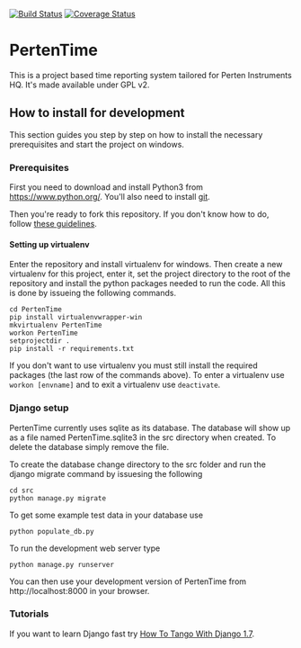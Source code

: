 [![Build Status](https://secure.travis-ci.org/JohanGovers/PertenTime.png?branch=master)](https://travis-ci.org/JohanGovers/PertenTime) [![Coverage Status](https://coveralls.io/repos/JohanGovers/PertenTime/badge.png)](https://coveralls.io/r/JohanGovers/PertenTime)

# PertenTime
This is a project based time reporting system tailored for Perten Instruments HQ. It's made available under GPL v2.


## How to install for development
This section guides you step by step on how to install the necessary prerequisites and start the project on windows.

### Prerequisites
First you need to download and install Python3 from https://www.python.org/. You'll also need to install [git](http://git-scm.com/downloads).

Then you're ready to fork this repository. If you don't know how to do, follow [these guidelines](https://help.github.com/articles/fork-a-repo/).

#### Setting up virtualenv
Enter the repository and install virtualenv for windows. Then create a new virtualenv for this project, enter it, set the project directory to the root of the repository and install the python packages needed to run the code. All this is done by issueing the following commands.

```
cd PertenTime
pip install virtualenvwrapper-win
mkvirtualenv PertenTime
workon PertenTime
setprojectdir .
pip install -r requirements.txt
```

If you don't want to use virtualenv you must still install the required packages (the last row of the commands above). To enter a virtualenv use ```workon [envname]``` and to exit a virtualenv use ```deactivate```.

### Django setup
PertenTime currently uses sqlite as its database. The database will show up as a file named PertenTime.sqlite3 in the src directory when created. To delete the database simply remove the file.

To create the database change directory to the src folder and run the django migrate command by issuesing the following

```
cd src
python manage.py migrate
```

To get some example test data in your database use
```
python populate_db.py
```

To run the development web server type
```
python manage.py runserver
```

You can then use your development version of PertenTime from http://localhost:8000 in your browser.

### Tutorials
If you want to learn Django fast try [How To Tango With Django 1.7](http://www.tangowithdjango.com/book17/index.html).

